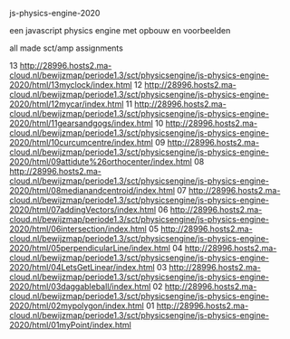 js-physics-engine-2020

een javascript physics engine met opbouw en voorbeelden

all made sct/amp assignments

13    http://28996.hosts2.ma-cloud.nl/bewijzmap/periode1.3/sct/physicsengine/js-physics-engine-2020/html/13myclock/index.html
12    http://28996.hosts2.ma-cloud.nl/bewijzmap/periode1.3/sct/physicsengine/js-physics-engine-2020/html/12mycar/index.html
11    http://28996.hosts2.ma-cloud.nl/bewijzmap/periode1.3/sct/physicsengine/js-physics-engine-2020/html/11gearsandgogs/index.html
10    http://28996.hosts2.ma-cloud.nl/bewijzmap/periode1.3/sct/physicsengine/js-physics-engine-2020/html/10curcumcentre/index.html
09    http://28996.hosts2.ma-cloud.nl/bewijzmap/periode1.3/sct/physicsengine/js-physics-engine-2020/html/09attidute%26orthocenter/index.html
08    http://28996.hosts2.ma-cloud.nl/bewijzmap/periode1.3/sct/physicsengine/js-physics-engine-2020/html/08medianandcentroid/index.html
07    http://28996.hosts2.ma-cloud.nl/bewijzmap/periode1.3/sct/physicsengine/js-physics-engine-2020/html/07addingVectors/index.html
06    http://28996.hosts2.ma-cloud.nl/bewijzmap/periode1.3/sct/physicsengine/js-physics-engine-2020/html/06intersection/index.html
05    http://28996.hosts2.ma-cloud.nl/bewijzmap/periode1.3/sct/physicsengine/js-physics-engine-2020/html/05perpendicularLine/index.html
04    http://28996.hosts2.ma-cloud.nl/bewijzmap/periode1.3/sct/physicsengine/js-physics-engine-2020/html/04LetsGetLinear/index.html
03    http://28996.hosts2.ma-cloud.nl/bewijzmap/periode1.3/sct/physicsengine/js-physics-engine-2020/html/03daggableball/index.html
02    http://28996.hosts2.ma-cloud.nl/bewijzmap/periode1.3/sct/physicsengine/js-physics-engine-2020/html/02mypolygon/index.html
01    http://28996.hosts2.ma-cloud.nl/bewijzmap/periode1.3/sct/physicsengine/js-physics-engine-2020/html/01myPoint/index.html
